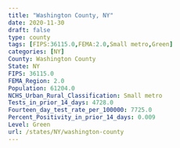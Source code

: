 ```yaml
---
title: "Washington County, NY"
date: 2020-11-30
draft: false
type: county
tags: [FIPS:36115.0,FEMA:2.0,Small metro,Green]
categories: [NY]
County: Washington County
State: NY
FIPS: 36115.0
FEMA_Region: 2.0
Population: 61204.0
NCHS_Urban_Rural_Classification: Small metro
Tests_in_prior_14_days: 4728.0
Fourteen_day_test_rate_per_100000: 7725.0
Percent_Positivity_in_prior_14_days: 0.009
Level: Green
url: /states/NY/washington-county
---
```




